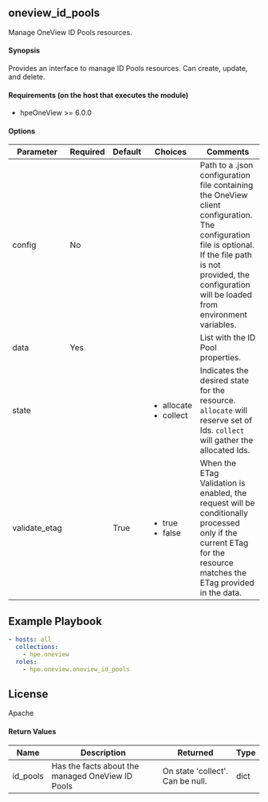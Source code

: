 ## oneview_id_pools
Manage OneView ID Pools resources.

#### Synopsis
 Provides an interface to manage ID Pools resources. Can create, update, and delete.

#### Requirements (on the host that executes the module)
  * hpeOneView >= 6.0.0

#### Options

| Parameter     | Required    | Default  | Choices    | Comments |
| ------------- |-------------| ---------|----------- |--------- |
| config  |   No  |  | |  Path to a .json configuration file containing the OneView client configuration. The configuration file is optional. If the file path is not provided, the configuration will be loaded from environment variables.  |
| data  |   Yes  |  | |  List with the ID Pool properties.  |
| state  |   |  | <ul> <li>allocate</li>  <li>collect</li> </ul> |  Indicates the desired state for the resource. `allocate` will reserve set of Ids. `collect` will gather the allocated Ids.  |
| validate_etag  |   |  True  | <ul> <li>true</li>  <li>false</li> </ul> |  When the ETag Validation is enabled, the request will be conditionally processed only if the current ETag for the resource matches the ETag provided in the data.  |

## Example Playbook

```yaml
- hosts: all
  collections:
    - hpe.oneview
  roles:
    - hpe.oneview.oneview_id_pools
```

## License

Apache

#### Return Values

| Name          | Description  | Returned | Type       |
| ------------- |-------------| ---------|----------- |
| id_pools | Has the facts about the managed OneView ID Pools |  On state 'collect'. Can be null. |  dict |
